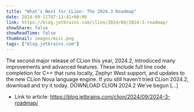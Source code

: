 ```yaml
---
title: "What’s Next for CLion: The 2024.3 Roadmap"
date: 2024-09-11T07:11:41+00:00
link: https://blog.jetbrains.com/clion/2024/09/2024-3-roadmap/
showShare: false
showReadTime: false
thumbnail: images/misc.png
tags: ["blog.jetbrains.com"]
---
```

The second major release of CLion this year, 2024.2, introduced many improvements and advanced features. These include full line code completion for С++ that runs locally, Zephyr West support, and updates to the new CLion Nova language engine. If you still haven’t tried CLion 2024.2, download and try it today. DOWNLOAD CLION 2024.2 We’ve begun […]

- Link to article: https://blog.jetbrains.com/clion/2024/09/2024-3-roadmap/